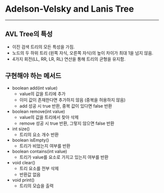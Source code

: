 # Adelson-Velsky and Lanis Tree

---

## AVL Tree의 특성

- 이진 검색 트리의 모든 특성을 가짐.
- 노드의 두 하위 트리 (왼쪽 자식, 오른쪽 자식)의 높이 차이가 최대 1을 넘지 않음.
- 4가지 회전(LL, RR, LR, RL) 연산을 통해 트리의 균형을 유지함.

## 구현해야 하는 메서드

- boolean add(int value)
  - value의 값을 트리에 추가
  - 이미 값이 존재한다면 추가하지 않음 (중복을 허용하지 않음)
  - add 성공 시 true 반환, 중복 값이 있다면 false 반환
- boolean remove(int value)
  - value의 값을 트리에서 찾아 삭제
  - remove 성공 시 true 반환, 그렇지 않으면 false 반환
- int size()
  - 트리의 요소 개수 반환
- boolean isEmpty()
  - 트리가 비었는지 여부를 반환
- boolean contains(int value)
  - 트리가 value를 요소로 가지고 있는지 여부를 반환
- void clear()
  - 트리 요소를 전부 삭제
  - 반환값 없음
- void print()
  - 트리의 모습을 출력